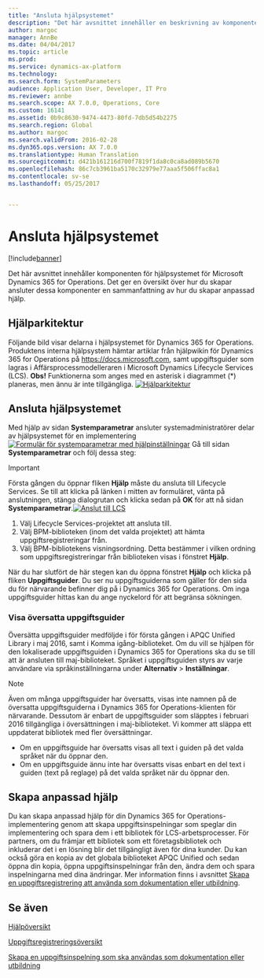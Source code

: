 ```yaml
---
title: "Ansluta hjälpsystemet"
description: "Det här avsnittet innehåller en beskrivning av komponenterna i hjälpsystemet för Microsoft Dynamics 365 for Operations, en översikt över hur du ansluter dem samt en sammanfattning över hur du skapar anpassad hjälp."
author: margoc
manager: AnnBe
ms.date: 04/04/2017
ms.topic: article
ms.prod: 
ms.service: dynamics-ax-platform
ms.technology: 
ms.search.form: SystemParameters
audience: Application User, Developer, IT Pro
ms.reviewer: annbe
ms.search.scope: AX 7.0.0, Operations, Core
ms.custom: 16141
ms.assetid: 0b9c8630-9474-4473-80fd-7db5d54b2275
ms.search.region: Global
ms.author: margoc
ms.search.validFrom: 2016-02-28
ms.dyn365.ops.version: AX 7.0.0
ms.translationtype: Human Translation
ms.sourcegitcommit: d421b161216d700f7819f1da8c0ca8ad089b5670
ms.openlocfilehash: 86c7cb3961ba5170c32979e77aaa5f506ffac8a1
ms.contentlocale: sv-se
ms.lasthandoff: 05/25/2017


---
```


# <a name="connect-the-help-system"></a>Ansluta hjälpsystemet

[!include[banner](../includes/banner.md)]


Det här avsnittet innehåller komponenten för hjälpsystemet för Microsoft Dynamics 365 for Operations. Det ger en översikt över hur du skapar ansluter dessa komponenter en sammanfattning av hur du skapar anpassad hjälp. 

<a name="help-architecture"></a>Hjälparkitektur
-----------------

Följande bild visar delarna i hjälpsystemet för Dynamics 365 for Operations. Produktens interna hjälpsystem hämtar artiklar från hjälpwikin för Dynamics 365 for Operations på https://docs.microsoft.com, samt uppgiftsguider som lagras i Affärsprocessmodelleraren i Microsoft Dynamics Lifecycle Services (LCS). 
**Obs!** Funktionerna som anges med en asterisk i diagrammet (\*) planeras, men ännu är inte tillgängliga. [![Hjälparkitektur](./media/help-architecture.png)](./media/help-architecture.png)

## <a name="connecting-the-help-system"></a>Ansluta hjälpsystemet
Med hjälp av sidan **Systemparametrar** ansluter systemadministratörer delar av hjälpsystemet för en implementering [![Formulär för systemparametrar med hjälpinställningar](./media/system-parameters_ops-1024x437.png)](./media/system-parameters_ops.png) Gå till sidan **Systemparametrar** och följ dessa steg:

> [!IMPORTANT]
> Första gången du öppnar fliken **Hjälp** måste du ansluta till Lifecycle Services. Se till att klicka på länken i mitten av formuläret, vänta på anslutningen, stänga dialogrutan och klicka sedan på **OK** för att nå sidan **Systemparametrar**.[![Anslut till LCS](./media/connect-to-lcs-crop-1024x365.png "Connect to LCS")](./media/connect-to-lcs-crop.png)

1.  Välj Lifecycle Services-projektet att ansluta till.
2.  Välj BPM-biblioteken (inom det valda projektet) att hämta uppgiftsregistreringar från.
3.  Välj BPM-bibliotekens visningsordning. Detta bestämmer i vilken ordning som uppgiftsregistreringar från biblioteken visas i fönstret **Hjälp**.

När du har slutfört de här stegen kan du öppna fönstret **Hjälp** och klicka på fliken **Uppgiftsguider**. Du ser nu uppgiftsguiderna som gäller för den sida du för närvarande befinner dig på i Dynamics 365 for Operations. Om inga uppgiftsguider hittas kan du ange nyckelord för att begränsa sökningen.

### <a name="showing-translated-task-guides"></a>Visa översatta uppgiftsguider

Översätta uppgiftsguider medföljde i för första gången i APQC Unified Library i maj 2016, samt i Komma igång-biblioteket. Om du vill se hjälpen för den lokaliserade uppgiftsguiden i Dynamics 365 for Operations ska du se till att är ansluten till maj-biblioteket. Språket i uppgiftsguiden styrs av varje användare via språkinställningarna under **Alternativ** &gt; **Inställningar**. 

> [!NOTE]
> Även om många uppgiftsguider har översatts, visas inte namnen på de översatta uppgiftsguiderna i Dynamics 365 for Operations-klienten för närvarande. Dessutom är enbart de uppgiftsguider som släpptes i februari 2016 tillgängliga i översättningen i maj-biblioteket. Vi kommer att släppa ett uppdaterat bibliotek med fler översättningar.
> -   Om en uppgiftsguide har översatts visas all text i guiden på det valda språket när du öppnar den.
> -   Om en uppgiftsguide ännu inte har översatts visas enbart en del text i guiden (text på reglage) på det valda språket när du öppnar den.

## <a name="creating-custom-help"></a>Skapa anpassad hjälp
Du kan skapa anpassad hjälp för din Dynamics 365 for Operations-implementering genom att skapa uppgiftsinspelningar som speglar din implementering och spara dem i ett bibliotek för LCS-arbetsprocesser. För partners, om du främjar ett bibliotek som ett företagsbibliotek och inkluderar det i en lösning blir det tillgängligt även för dina kunder. Du kan också göra en kopia av det globala biblioteket APQC Unified och sedan öppna din kopia, öppna uppgiftsinspelningar från den, ändra dem och spara inspelningarna med dina ändringar. Mer information finns i avsnittet [Skapa en uppgiftsregistrering att använda som dokumentation eller utbildning](../user-interface/task-recorder.md).

<a name="see-also"></a>Se även
--------

[Hjälpöversikt](help-overview.md)

[Uppgiftsregistreringsöversikt](../user-interface/task-recorder.md)

[Skapa en uppgiftsinspelning som ska användas som dokumentation eller utbildning](../user-interface/task-recorder-training-docs.md)





